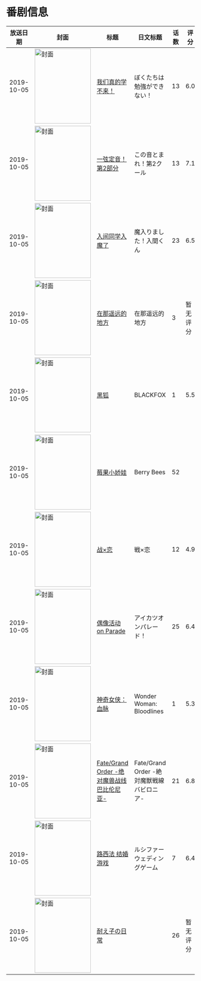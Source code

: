 # 番剧信息

|放送日期|封面|标题|日文标题|话数|评分|评分人数|
|---|---|---|---|---|---|---|
|2019-10-05|<img src="https://lain.bgm.tv/pic/cover/c/80/0f/285130_brGSR.jpg" alt="封面" style="width:150px;height:200px;object-fit:cover;">|[我们真的学不来！](https://bangumi.tv/subject/285130)|ぼくたちは勉強ができない！|13|6.0|3037人评分|
|2019-10-05|<img src="https://lain.bgm.tv/pic/cover/c/66/bf/270060_kZvVN.jpg" alt="封面" style="width:150px;height:200px;object-fit:cover;">|[一弦定音！第2部分](https://bangumi.tv/subject/270060)|この音とまれ！第2クール|13|7.1|276人评分|
|2019-10-05|<img src="https://lain.bgm.tv/pic/cover/c/6a/b9/273844_JQ26Q.jpg" alt="封面" style="width:150px;height:200px;object-fit:cover;">|[入间同学入魔了](https://bangumi.tv/subject/273844)|魔入りました！入間くん|23|6.5|2944人评分|
|2019-10-05|<img src="https://lain.bgm.tv/pic/cover/c/6a/bb/340132_Pjlgp.jpg" alt="封面" style="width:150px;height:200px;object-fit:cover;">|[在那遥远的地方](https://bangumi.tv/subject/340132)|在那遥远的地方|3|暂无评分|少于10人评分|
|2019-10-05|<img src="https://lain.bgm.tv/pic/cover/c/ee/36/240559_UcjfL.jpg" alt="封面" style="width:150px;height:200px;object-fit:cover;">|[黑狐](https://bangumi.tv/subject/240559)|BLACKFOX|1|5.5|631人评分|
|2019-10-05|<img src="https://lain.bgm.tv/pic/cover/c/07/38/482749_Jqvi1.jpg" alt="封面" style="width:150px;height:200px;object-fit:cover;">|[莓果小娇娃](https://bangumi.tv/subject/482749)|Berry Bees|52|||
|2019-10-05|<img src="https://lain.bgm.tv/pic/cover/c/f2/5e/282564_793dF.jpg" alt="封面" style="width:150px;height:200px;object-fit:cover;">|[战×恋](https://bangumi.tv/subject/282564)|戦×恋|12|4.9|714人评分|
|2019-10-05|<img src="https://lain.bgm.tv/pic/cover/c/a0/bb/289119_kt1J9.jpg" alt="封面" style="width:150px;height:200px;object-fit:cover;">|[偶像活动 on Parade](https://bangumi.tv/subject/289119)|アイカツオンパレード！|25|6.4|76人评分|
|2019-10-05|<img src="https://lain.bgm.tv/pic/cover/c/70/bc/270704_hauG5.jpg" alt="封面" style="width:150px;height:200px;object-fit:cover;">|[神奇女侠：血脉](https://bangumi.tv/subject/270704)|Wonder Woman: Bloodlines|1|5.3|11人评分|
|2019-10-05|<img src="https://lain.bgm.tv/pic/cover/c/b3/ad/255526_b1o55.jpg" alt="封面" style="width:150px;height:200px;object-fit:cover;">|[Fate/Grand Order -绝对魔兽战线巴比伦尼亚-](https://bangumi.tv/subject/255526)|Fate/Grand Order -絶対魔獣戦線バビロニア-|21|6.8|4963人评分|
|2019-10-05|<img src="https://lain.bgm.tv/pic/cover/c/0c/c8/292052_PlPu8.jpg" alt="封面" style="width:150px;height:200px;object-fit:cover;">|[路西法 结婚游戏](https://bangumi.tv/subject/292052)|ルシファー ウェディングゲーム|7|6.4|30人评分|
|2019-10-05|<img src="https://lain.bgm.tv/pic/cover/c/95/69/291842_VBlUp.jpg" alt="封面" style="width:150px;height:200px;object-fit:cover;">|[耐え子の日常](https://bangumi.tv/subject/291842)||26|暂无评分|少于10人评分|
